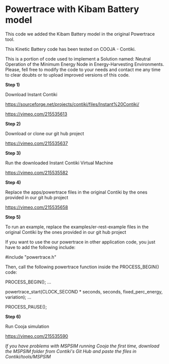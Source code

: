# Powertrace with Kibam Battery model

This code we added the Kibam Battery model in the original Powertrace tool. 

This Kinetic Battery code has been tested on COOJA - Contiki.

This is a portion of code used to implement a Solution named: Neutral Operation of the Minimum Energy Node in Energy-Harvesting Environments. Please, fell free to modify the code to your needs and contact me any time to clear doubts or to upload improved versions of this code.



<b>Step 1) </b> 

Download Instant Contiki

https://sourceforge.net/projects/contiki/files/Instant%20Contiki/

https://vimeo.com/215535613

<b>Step 2) </b> 

Download or clone our git hub project 

https://vimeo.com/215535637

<b>Step 3) </b> 

Run the downloaded Instant Contiki Virtual Machine</b>

https://vimeo.com/215535582

<b>Step 4) </b> 

Replace the apps/powertrace files in the original Contiki by the ones provided in our git hub project

https://vimeo.com/215535658

<b>Step 5) </b> 

To run an example, replace the examples/er-rest-example files in the original Contiki by the ones provided in our git hub project


If you want to use the our powertrace in other application code, you just have to add the following include: 


#include "powertrace.h"


Then, call the following powertrace function inside the PROCESS_BEGIN() code:


PROCESS_BEGIN();
...

powertrace_start(CLOCK_SECOND * seconds, seconds, fixed_perc_energy, variation);
...

PROCESS_PAUSE();


<b>Step 6) </b>

Run Cooja simulation

https://vimeo.com/215535590

*If you have problems with MSPSIM running Cooja the first time, download the MSPSIM folder from Contiki's Git Hub and paste the files in Contiki/tools/MSPSIM*
